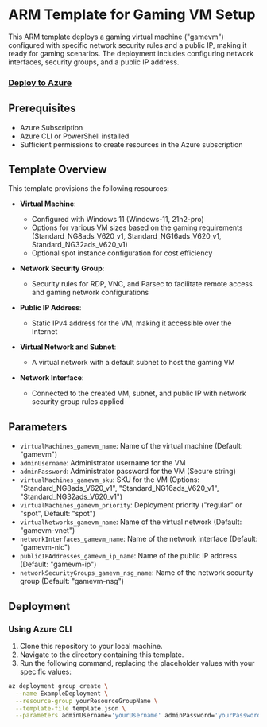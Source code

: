 # ARM Template for Gaming VM Setup

This ARM template deploys a gaming virtual machine ("gamevm") configured with specific network security rules and a public IP, making it ready for gaming scenarios. The deployment includes configuring network interfaces, security groups, and a public IP address.

### [Deploy to Azure](https://portal.azure.com/#create/Microsoft.Template/uri/https%3A%2F%2Fraw.githubusercontent.com%2Ftheonemule%2Fazure-gaming-pc%2Fmain%2Ftemplate.json)

## Prerequisites

- Azure Subscription
- Azure CLI or PowerShell installed
- Sufficient permissions to create resources in the Azure subscription

## Template Overview

This template provisions the following resources:

- **Virtual Machine**:
  - Configured with Windows 11 (Windows-11, 21h2-pro)
  - Options for various VM sizes based on the gaming requirements (Standard_NG8ads_V620_v1, Standard_NG16ads_V620_v1, Standard_NG32ads_V620_v1)
  - Optional spot instance configuration for cost efficiency

- **Network Security Group**:
  - Security rules for RDP, VNC, and Parsec to facilitate remote access and gaming network configurations

- **Public IP Address**:
  - Static IPv4 address for the VM, making it accessible over the Internet

- **Virtual Network and Subnet**:
  - A virtual network with a default subnet to host the gaming VM

- **Network Interface**:
  - Connected to the created VM, subnet, and public IP with network security group rules applied

## Parameters

- `virtualMachines_gamevm_name`: Name of the virtual machine (Default: "gamevm")
- `adminUsername`: Administrator username for the VM
- `adminPassword`: Administrator password for the VM (Secure string)
- `virtualMachines_gamevm_sku`: SKU for the VM (Options: "Standard_NG8ads_V620_v1", "Standard_NG16ads_V620_v1", "Standard_NG32ads_V620_v1")
- `virtualMachines_gamevm_priority`: Deployment priority ("regular" or "spot", Default: "spot")
- `virtualNetworks_gamevm_name`: Name of the virtual network (Default: "gamevm-vnet")
- `networkInterfaces_gamevm_name`: Name of the network interface (Default: "gamevm-nic")
- `publicIPAddresses_gamevm_ip_name`: Name of the public IP address (Default: "gamevm-ip")
- `networkSecurityGroups_gamevm_nsg_name`: Name of the network security group (Default: "gamevm-nsg")

## Deployment

### Using Azure CLI

1. Clone this repository to your local machine.
2. Navigate to the directory containing this template.
3. Run the following command, replacing the placeholder values with your specific values:

```bash
az deployment group create \
  --name ExampleDeployment \
  --resource-group yourResourceGroupName \
  --template-file template.json \
  --parameters adminUsername='yourUsername' adminPassword='yourPassword'
